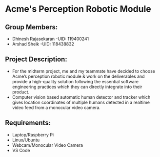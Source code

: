 # Acme's Perception Robotic Module

## Group Members:
 - Dhinesh Rajasekaran 
    -UID: 119400241
 - Arshad Sheik
    -UID: 118438832
   
## Project Description:
 - For the midterm project, me and my teammate have decided to choose Acme’s perception robotic module & work on the deliverables and provide a high-quality solution following the essential software engineering practices which they can directly integrate into their product.
 - Computer vision based automatic human detector and tracker which gives location coordinates of multiple humans detected in a realtime video feed from a monocular video camera.

## Requirements: 
 - Laptop/Raspberry Pi
 - Linux/Ubuntu
 - Webcam/Monocular Video Camera
 - VS Code
